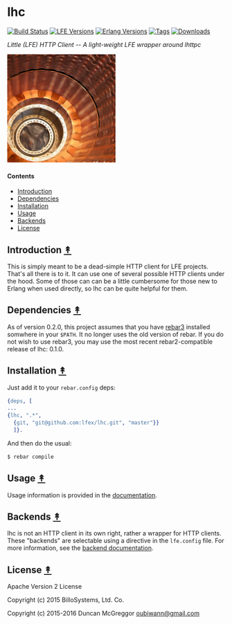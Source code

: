 # lhc

[![Build Status][travis badge]][travis]
[![LFE Versions][lfe badge]][lfe]
[![Erlang Versions][erlang badge]][versions]
[![Tags][github tags badge]][github tags]
[![Downloads][hex downloads]][hex package]

*Little (LFE) HTTP Client -- A light-weight LFE wrapper around lhttpc*

[![LHC project logo][logo]][logo-large]


#### Contents

* [Introduction](#introduction-)
* [Dependencies](#dependencies-)
* [Installation](#installation-)
* [Usage](#usage-)
* [Backends](#backends-)
* [License](#license-)


## Introduction [&#x219F;](#contents)

This is simply meant to be a dead-simple HTTP client for LFE projects. That's
all there is to it. It can use one of several possible HTTP clients under the hood. Some of those can can be a little cumbersome for those new to Erlang when used directly, so lhc can be quite helpful for them.


## Dependencies [&#x219F;](#contents)

As of version 0.2.0, this project assumes that you have
[rebar3](https://github.com/rebar/rebar3) installed somwhere in your `$PATH`.
It no longer uses the old version of rebar. If you do not wish to use rebar3,
you may use the most recent rebar2-compatible release of lhc: 0.1.0.


## Installation [&#x219F;](#contents)

Just add it to your `rebar.config` deps:

```erlang
{deps, [
...
{lhc, ".*",
  {git, "git@github.com:lfex/lhc.git", "master"}}
  ]}.
```

And then do the usual:

```bash
$ rebar compile
```


## Usage [&#x219F;](#contents)

Usage information is provided in the [documentation](http://lfex.github.io/lhc/).


## Backends [&#x219F;](#contents)

lhc is not an HTTP client in its own right, rather a wrapper for HTTP clients.
These "backends" are selectable using a directive in the `lfe.config` file.
For more information, see the
[backend documentation](http://lfex.github.io/lhc/current/#backends).


## License [&#x219F;](#contents)

Apache Version 2 License

Copyright (c) 2015 BilloSystems, Ltd. Co.

Copyright (c) 2015-2016 Duncan McGreggor <oubiwann@gmail.com>


<!-- Named page links below: /-->

[logo]: priv/images/lhc-small.jpg
[logo-large]: priv/images/lhc.jpg
[org]: https://github.com/lfex
[github]: https://github.com/lfex/lhc
[gitlab]: https://gitlab.com/lfex/lhc
[travis]: https://travis-ci.org/lfex/lhc
[travis badge]: https://img.shields.io/travis/lfex/lhc.svg
[lfe]: https://github.com/rvirding/lfe
[lfe badge]: https://img.shields.io/badge/lfe-1.2.0-blue.svg
[erlang badge]: https://img.shields.io/badge/erlang-R15%20to%2019.1-blue.svg
[versions]: https://github.com/lfex/lhc/blob/master/.travis.yml
[github tags]: https://github.com/lfex/lhc/tags
[github tags badge]: https://img.shields.io/github/tag/lfex/lhc.svg
[github downloads]: https://img.shields.io/github/downloads/lfex/lhc/total.svg
[hex badge]: https://img.shields.io/hexpm/v/lhc.svg?maxAge=2592000
[hex package]: https://hex.pm/packages/lhc
[hex downloads]: https://img.shields.io/hexpm/dt/lhc.svg
